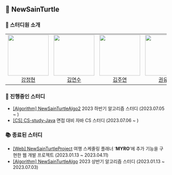## 🐢 NewSainTurtle

### 💁 스터디원 소개

<table>
<tr>
<td align="center"><a href="https://github.com/taboowiths"><img src="https://avatars.githubusercontent.com/u/85155789?v=4" width="127px;"/></br> <div>강정현</div></a></td>
<td align="center"><a href="https://github.com/yeonsu-k"><img src="https://avatars.githubusercontent.com/u/83412032?v=4" width="127px;"/></br> <div>김연수</div></a></td>
<td align="center"><a href="https://github.com/juuyeon"><img src="https://avatars.githubusercontent.com/u/70640278?v=4" width="127px;"/></br> <div>김주연</div></a></td>
<td align="center"><a href="https://github.com/Kuuuna98"><img src="https://avatars.githubusercontent.com/u/26339069?v=4" width="127px;"/></br> <div>권유나</div></a></td>
<td align="center"><a href="https://github.com/tgb02087"><img src="https://avatars.githubusercontent.com/u/63511273?v=4" width="127px;"/></br> <div>김강호</div></a></td>
<td align="center"><a href="https://github.com/platycodonv"><img src="https://avatars.githubusercontent.com/u/93230885?v=4" width="127px;"/></br> <div>김성수</div></a></td>
</tr>
</table>

### 📖 진행중인 스터디
- [[Algorithm] NewSainTurtleAlgo2](https://github.com/NewSainTurtle/NewSainTurtleAlgo2) 2023 하반기 알고리즘 스터디 (2023.07.05 ~ )
- [[CS] CS-study-Java](https://github.com/NewSainTurtle/CS-study) 면접 대비 자바 CS 스터디 (2023.07.06 ~ )

### 📚 종료된 스터디
- [[Web] NewSainTurtleProject](https://github.com/NewSainTurtle/NewSainTurtleProject) 여행 스케줄링 플래너 ‘**MYRO**’에 추가 기능을 구현한 웹 개발 프로젝트 (2023.01.13 ~ 2023.04.11)
- [[Algorithm] NewSainTurtleAlgo](https://github.com/NewSainTurtle/NewSainTurtleAlgo) 2023 상반기 알고리즘 스터디 (2023.01.13 ~ 2023.07.03)
